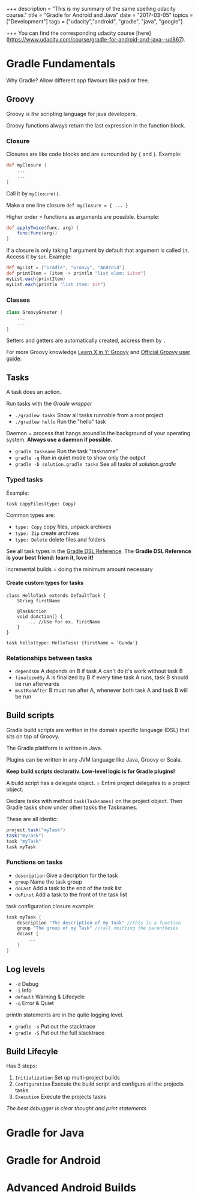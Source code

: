 +++
description = "This is my summary of the same spelling udacity course."
title = "Gradle for Android and Java"
date = "2017-03-05"
topics = ["Development"]
tags = ["udacity","android", "gradle", "java", "google"]

+++
You can find the corresponding udacity course [here] (https://www.udacity.com/course/gradle-for-android-and-java--ud867).

# Gradle Fundamentals

Why Gradle? Allow different app flavours like paid or free. 

## Groovy

Groovy is *the* scripting language for java developers.

Groovy functions always return the last expression in the function block.

### Closure

Closures are like code blocks and are surrounded by ```{``` and ```}```. Example:

```groovy
def myClosure {
	...
	...
}
```
Call it by ```myClosure()```.

Make a one line closure ```def myClosure = { ... }```

Higher order = functions as arguments are possible. Example:
```groovy
def applyTwice(func, arg) {
	func(func(arg))
}
```

If a closure is only taking 1 argument by default that argument is called ```it```. Access it by ```$it```. Example:
```groovy
def myList = ["Gradle", "Groovy", "Android"]
def printItem = {item -> println "list elem: $item"}
myList.each(printItem)
myList.each{println "list item: $it"}
```

### Classes

```groovy
class GroovyGreeter {
	...
	...
}
```
Setters and getters are automatically created, accress them by ```.```

For more Groovy knowledge [Learn X in Y: Groovy](https://learnxinyminutes.com/docs/groovy/) and [Official Groovy user guide](http://www.groovy-lang.org/documentation.html).

## Tasks

A task does an action.

Run tasks with the *Gradle wrapper* 

- ```./gradlew tasks``` Show all tasks runnable from a root project
- ```./gradlew hello``` Run the "hello" task

Daemon = process that hangs around in the background of your operating system. **Always use a daemon if possible.**

- ```gradle taskname``` Run the task "taskname"
- ```gradle -q``` Run in quiet mode to show only the output
- ```gradle -b solution.gradle tasks``` See all tasks of *solution.gradle*

### Typed tasks
Example:
```
task copyFiles(type: Copy)
```
Common types are:

- ```type: Copy``` copy files, unpack archives
- ```type: Zip``` create archives
- ```type: Delete``` delete files and folders

See all task types in the [Gradle DSL Reference](https://docs.gradle.org/current/dsl/). The **Gradle DSL Reference is your best friend: learn it, love it!**

incremental builds = doing the minimum amount necessary

#### Create custom types for tasks

```
class HelloTask extends DefaultTask {
	String firstName

	@TaskAction
	void doAction() {
		... //Use for ex. firstName
  	}
}

task hello(type: HelloTask) {firstName = 'Gunda'}
```

### Relationships between tasks

- ```dependsOn``` A depends on B if task A can't do it's work without task B
- ```finalizedBy``` A is finalized by B if every time task A runs, task B should be run afterwards
- ```mustRunAfter``` B must run after A, whenever both task A and task B will be run

## Build scripts

Gradle build scripts are written in the domain specific language (DSL) that sits on top of Groovy. 

The Gradle plattform is written in Java.

Plugins can be written in any JVM language like Java, Groovy or Scala.

**Keep build scripts declarativ. Low-level logic is for Gradle plugins!**

A build script has a delegate object. = Entire project delegates to a project object.

Declare tasks with method ```task(Tasknames)``` on the project object. Then Gradle tasks show under other tasks the Tasknames.

These are all identic:
```groovy
project.task("myTask")
task("myTask")
task "myTask"
task myTask
```
### Functions on tasks

- ```description``` Give a decription for the task
- ```group``` Name the task group
- ```doLast``` Add a task to the end of the task list
- ```doFirst``` Add a task to the front of the task list

task configuration closure example:
```groovy
task myTask {
	description "The description of my Task" //this is a function
	group "The group of my Task" //call omitting the parentheses
	doLast {
		...
	}
}
```

## Log levels
- ```-d``` Debug
- ```-i``` Info
- ```default``` Warning & Lifecycle
- ```-q``` Error & Quiet

println statements are in the quite logging level.

- ```gradle -s``` Put out the stacktrace
- ```gradle -S``` Put out the full stacktrace

## Build Lifecyle

Has 3 steps:

1. ```Initialization``` Set up multi-project builds
1. ```Configuration``` Execute the build script and configure all the projects tasks
1. ```Execution``` Execute the projects tasks

*The best debugger is clear thought and print statements*

# Gradle for Java

# Gradle for Android

# Advanced Android Builds 

